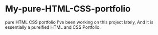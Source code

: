 # My-pure-HTML-CSS-portfolio
pure HTML CSS portfolio
I've been working on this project lately, And it is essentially a pureified HTML and CSS Portfolio.

